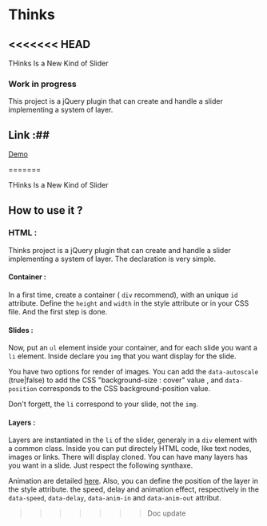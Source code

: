 # Thinks #
<<<<<<< HEAD
------
THinks Is a New Kind of Slider

### Work in progress ###

This project is a jQuery plugin that can create and handle a slider implementing a system of layer.

## Link :##
[Demo](http://elrow.lescigales.org/experiences-thinks.html) 

=======

THinks Is a New Kind of Slider

## How to use it ? ##
### HTML : ###

Thinks project is a jQuery plugin that can create and handle a slider implementing a system of layer. The declaration is very simple.

#### Container : ####

In a first time, create a container ( `div` recommend), with an unique `id` attribute. Define the `height` and `width` in the style attribute or in your CSS file. And the first step is done.

#### Slides : ####

Now, put an `ul` element inside your container, and for each slide you want a `li` element. Inside declare you `img` that you want display for the slide.

You have two options for render of images. You can add the `data-autoscale` (true|false) to add the CSS "background-size : cover" value , and `data-position` corresponds to the CSS background-position value.

Don't forgett, the `li` correspond to your slide, not the `img`.

#### Layers : ####

Layers are instantiated in the `li` of the slider, generaly in a `div` element with a common class. Inside you can put directely HTML code, like text nodes, images or links. There will display cloned. You can have many layers has you want in a slide. Just respect the following synthaxe.

Animation are detailed [here](http:// "Animation"). Also, you can define the position of the layer in the style attribute. the speed, delay and animation effect, respectively in the `data-speed`, `data-delay`, `data-anim-in` and `data-anim-out` attribut.
>>>>>>> Doc update
